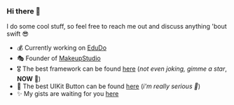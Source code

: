### Hi there 👋

I do some cool stuff, so feel free to reach me out and discuss anything 'bout swift 😎

- 💰 Currently working on [EduDo](https://twitter.com/edudo_dev)
- 🎭 Founder of [MakeupStudio](https://github.com/makeupstudio)
- 🎖 The best framework can be found [here](https://github.com/makeupstudio/swift-declarative-configuration) (_not even joking, gimme a star_, __NOW__ 👺)
- 🥇 The best UIKit Button can be found [here](https://gist.github.com/maximkrouk/35c0ec0baf4d4e797786f60c49a2554e) (_i'm really serious 🗿_)
- ✨ My gists are waiting for you [here](https://github.com/maximkrouk/.gist) 
